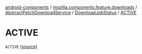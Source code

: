 [android-components](../../../index.md) / [mozilla.components.feature.downloads](../../index.md) / [AbstractFetchDownloadService](../index.md) / [DownloadJobStatus](index.md) / [ACTIVE](./-a-c-t-i-v-e.md)

# ACTIVE

`ACTIVE` [(source)](https://github.com/mozilla-mobile/android-components/blob/master/components/feature/downloads/src/main/java/mozilla/components/feature/downloads/AbstractFetchDownloadService.kt#L86)